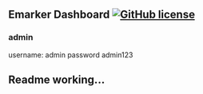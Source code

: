 

## Emarker Dashboard [![GitHub license](https://img.shields.io/github/license/RolEYder/eMarker-dashboard?style=plastic)](https://github.com/RolEYder/eMarker-dashboard/blob/master/LICENSE.md)

### admin 
username: admin
password admin123

## Readme working...




